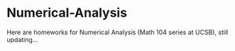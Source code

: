 # Numerical-Analysis

Here are homeworks for Numerical Analysis (Math 104 series at UCSB), still updating...
